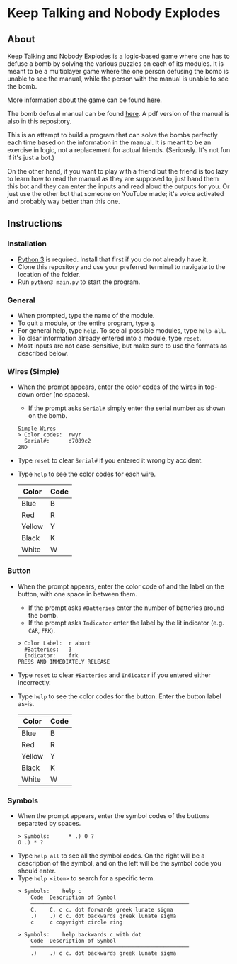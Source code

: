 Keep Talking and Nobody Explodes
=================================

## About

Keep Talking and Nobody Explodes is a logic-based game where one has to defuse a bomb by solving
the various puzzles on each of its modules. It is meant to be a multiplayer game where the one
person defusing the bomb is unable to see the manual, while the person with the manual is unable
to see the bomb.

More information about the game can be found [here](http://www.keeptalkinggame.com/).

The bomb defusal manual can be found [here](http://www.bombmanual.com/manual/1/html/index.html).
A pdf version of the manual is also in this repository.

This is an attempt to build a program that can solve the bombs perfectly each time based on the
information in the manual. It is meant to be an exercise in logic, not a replacement for actual
friends. (Seriously. It's not fun if it's just a bot.)

On the other hand, if you want to play with a friend but the friend is too lazy to learn how to
read the manual as they are supposed to, just hand them this bot and they can enter the inputs and
read aloud the outputs for you. Or just use the other bot that someone on YouTube made; it's voice
activated and probably way better than this one.


## Instructions

### Installation
- [Python 3](https://www.python.org/downloads/) is required. Install that first if you do not
  already have it.
- Clone this repository and use your preferred terminal to navigate to the location of the folder.
- Run `python3 main.py` to start the program.

### General
- When prompted, type the name of the module.
- To quit a module, or the entire program, type `q`.
- For general help, type `help`. To see all possible modules, type `help all`.
- To clear information already entered into a module, type `reset`.
- Most inputs are not case-sensitive, but make sure to use the formats as described below.

### Wires (Simple)
- When the prompt appears, enter the color codes of the wires in top-down order (no spaces).
    - If the prompt asks `Serial#` simply enter the serial number as shown on the bomb.
    ```
    Simple Wires
    > Color codes:  rwyr
      Serial#:      d7089c2
    2ND    
    ```
- Type `reset` to clear `Serial#` if you entered it wrong by accident.
- Type `help` to see the color codes for each wire.

	| Color  | Code |
	|--------|------|
	| Blue   | B    |
	| Red    | R    |
	| Yellow | Y    |
	| Black  | K    |
	| White  | W    |


### Button
- When the prompt appears, enter the color code of and the label on the button, with one space in
  between them.
    - If the prompt asks `#Batteries` enter the number of batteries around the bomb. 
    - If the prompt asks `Indicator` enter the label by the lit indicator (e.g. `CAR`, `FRK`).
    ```
    > Color Label:  r abort
      #Batteries:   3
      Indicator:    frk
    PRESS AND IMMEDIATELY RELEASE
    ```
- Type `reset` to clear `#Batteries` and `Indicator` if you entered either incorrectly.
- Type `help` to see the color codes for the button. Enter the button label as-is.

    | Color  | Code |
    |--------|------|
    | Blue   | B    |
    | Red    | R    |
    | Yellow | Y    |
    | Black  | K    |
    | White  | W    |


### Symbols
- When the prompt appears, enter the symbol codes of the buttons separated by spaces.
    ```
    > Symbols:      * .) O ?
    O .) * ?
    ```
- Type `help all` to see all the symbol codes. On the right will be a description of the symbol,
  and on the left will be the symbol code you should enter.
- Type `help <item>` to search  for a specific term.
    ```
    > Symbols:    help c
        Code  Description of Symbol
        ──────────────────────────────────────────────────
        C.    C. c c. dot forwards greek lunate sigma
        .)    .) c c. dot backwards greek lunate sigma
        c     c copyright circle ring

    > Symbols:    help backwards c with dot
        Code  Description of Symbol
        ──────────────────────────────────────────────────
        .)    .) c c. dot backwards greek lunate sigma
    ```
